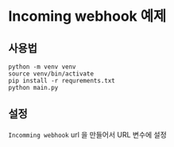 # Incoming webhook 예제

## 사용법
```shell script
python -m venv venv
source venv/bin/activate
pip install -r requrements.txt
python main.py
```

## 설정
`Incomming webhook` url 을 만들어서 URL 변수에 설정
